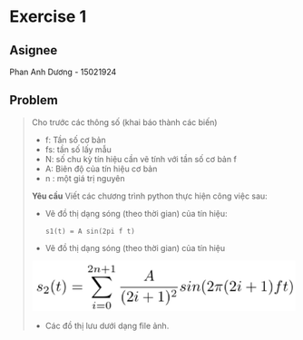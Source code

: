 # Exercise 1

## Asignee

Phan Anh Dương - 15021924

## Problem

> Cho trước các thông số (khai báo thành các biến)
>
> - f: Tần số cơ bản
> - fs: tần số lấy mẫu
> - N: số chu kỳ tín hiệu cần vẽ tính với tần số cơ bản f
> - A: Biên độ của tín hiệu cơ bản
> - n : một giá trị nguyên
>
> **Yêu cầu**
> Viết các chương trình python thực hiện công việc sau:
>
> - Vẽ đồ thị dạng sóng (theo thời gian) của tín hiệu:
>
>   ```text
>   s1(t) = A sin(2pi f t)
>   ```
>
> - Vẽ đồ thị dạng sóng (theo thời gian) của tín hiệu
>
> ![equation](../Ex1/equation.png)
>
> - Các đồ thị lưu dưới dạng file ảnh.
